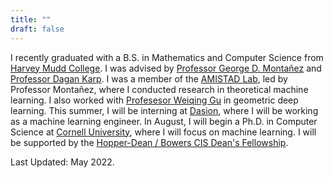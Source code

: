 ```yaml
---
title: ""
draft: false
---
```


I recently graduated with a B.S. in Mathematics and Computer Science from [Harvey Mudd College](https://www.hmc.edu/). I was advised by [Professor George D. Montañez](https://www.cs.hmc.edu/~montanez/) and [Professor Dagan Karp](https://www.math.hmc.edu/~dk/). I was a member of the [AMISTAD Lab](https://www.cs.hmc.edu/~montanez/amistad.html), led by Professor Montañez, where I conducted research in theoretical machine learning. I also worked with [Profesesor Weiqing Gu](https://math.hmc.edu/gu/) in geometric deep learning. This summer, I will be interning at [Dasion](https://www.data-to-decision.net/), where I will be working as a machine learning engineer. In August, I will begin a Ph.D. in Computer Science at [Cornell University](http://cis.cornell.edu/), where I will focus on machine learning. I will be supported by the [Hopper-Dean / Bowers CIS Dean's Fellowship](https://diversity.cis.cornell.edu/financial-support/).

Last Updated: May 2022.

<!-- In terms of coursework, I have enjoyed both applied mathematics and computer science courses – including [mathematics of big data](https://math189bigdata.github.io/index.html) and data structures and program development – and theoretical courses such as abstract algebra, and my major GPA is 3.9. This fall, I will be taking courses in artificial intelligence, algorithms, mathematical analysis, and number theory and cryptography. A full list of the coursework that I have taken is available [here](/img/EspinosaDice_Coursework.pdf). -->

<!-- Our team that developed a probabilistic model of abductive logical reasoning, using a Bayesian network framework, that constructs novel explanations of observed effects for use in machine learning applications. Earlier this month, we submitted the paper to the International Conference on Agents and Artificial Intelligence (ICAART), and we will be submitting a second paper to the Pacific-Asia Conference on Knowledge Discovery and Data Mining (PAKDD) this November. 
 -->
<!-- Last summer, I worked as a software engineer intern at Viasat. In terms of coursework, I have enjoyed both applied mathematics and computer science courses – including mathematics of big data and data structures and program development – and theoretical courses such as abstract algebra, and my major GPA is 3.9. This fall, I will be taking courses in artificial intelligence, algorithms, mathematical analysis, and number theory and cryptography.
 -->
<!-- I am a junior studying mathematics and computer science at Harvey Mudd College. My interests center around theoretical machine learning, as well as applications of machine learning towards fields including robotics and autonomous vehicles, astronomy and space exploration, medical imaging, and finance and trading.
 -->
<!-- This summer (2020), I will be a researcher in the [AMISTAD Lab](https://www.cs.hmc.edu/~montanez/amistad.html) under [Professor George D. Montañez](https://www.cs.hmc.edu/~montanez/). Our team is currently working on developing a mathematical framework of abductive reasoning for use in machine learning applications.
 -->

